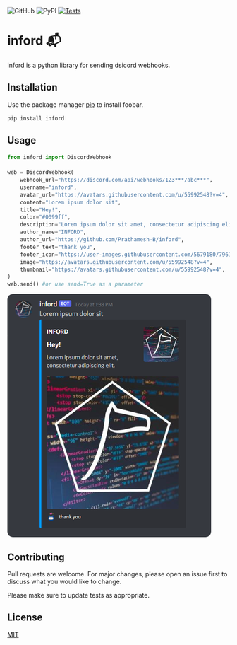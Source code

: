 ![GitHub](https://img.shields.io/github/license/Prathamesh-B/inford)
![PyPI](https://img.shields.io/pypi/v/inford)
[![Tests](https://github.com/Prathamesh-B/inford/actions/workflows/python-tests.yml/badge.svg)](https://github.com/Prathamesh-B/inford/actions/workflows/python-tests.yml)

# inford 📬

inford is a python library for sending dsicord webhooks.

## Installation

Use the package manager [pip](https://pip.pypa.io/en/stable/) to install foobar.

```bash
pip install inford
```

## Usage

```python
from inford import DiscordWebhook

web = DiscordWebhook(
    webhook_url="https://discord.com/api/webhooks/123***/abc***",
    username="inford",
    avatar_url="https://avatars.githubusercontent.com/u/55992548?v=4",
    content="Lorem ipsum dolor sit",
    title="Hey!",
    color="#0099ff",
    description="Lorem ipsum dolor sit amet, consectetur adipiscing elit.",
    author_name="INFORD",
    author_url="https://github.com/Prathamesh-B/inford",
    footer_text="thank you",
    footer_icon="https://user-images.githubusercontent.com/5679180/79618120-0daffb80-80be-11ea-819e-d2b0fa904d07.gif",
    image="https://avatars.githubusercontent.com/u/55992548?v=4",
    thumbnail="https://avatars.githubusercontent.com/u/55992548?v=4",
)
web.send() #or use send=True as a parameter
```

![Image](img/example.png "Example")

## Contributing

Pull requests are welcome. For major changes, please open an issue first to discuss what you would like to change.

Please make sure to update tests as appropriate.

## License

[MIT](https://choosealicense.com/licenses/mit/)

